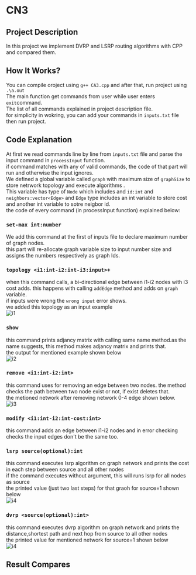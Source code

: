 # CN3
## Project Description
In this project we implement DVRP and LSRP routing algorithms with CPP and compared them. 
 
## How It Works?
You can compile oroject using `g++ CA3.cpp` and after that, run project using `.\a.out` <br> 
The main function get commands from user while user enters `exit`command. <br>
The list of all commands explained in project description file.<br> 
for simplicity in wokring, you can add your commands in `inputs.txt` file then run project.<br>

## Code Explanation
At first we read commands line by line from `inputs.txt` file and parse the input command in `processInput` function.<br>
if command matches with any of valid commands, the code of that part will run and otherwise the input ignores.<br>
We defined a global variable called `graph` with maximum size of `graphSize` to store netrwork topology and execute algorithms .<br>
This variable has type of `Node` which includes and `id:int` and `neighbors:vector<Edge>` and `Edge` type includes an int variable to store cost and another int variable to sotre neigbor id.<br>
the code of every command (in processInput function) explained below:
### `set-max int:number`
We add this command at the first of inputs file to declare maximum number of graph nodes.<br>
this part will re-allocate graph variable size to input number size and assigns the numbers respectively as graph Ids. 
### `topology <i1:int-i2:int-i3:input>+`
when this command calls, a bi-directional edge between i1-i2 nodes with i3 cost adds. this happens with calling `addEdge` method and adds on `graph` variable. <br>
if inputs were wrong the `wrong input` error shows.<br>
we added this topology as an input example <br>
![i1](https://github.com/Mohammadreza6pari/CN/assets/94805623/9a21f902-95e4-4046-a49e-d8fc1d5ac17f)

### `show`
this command prints adjancy matrix with calling same name method.as the name suggests, this method makes adjancy matrix and prints that.<br>
the output for mentioned example shown below<br>
![i2](https://github.com/Mohammadreza6pari/CN/assets/94805623/8101febf-8b11-4a9b-9dca-a36beb77ddc6)

### `remove <i1:int-i2:int>`
this command uses for removing an edge between two nodes. the method checks the path between two node exist or not, if exist deletes that.<br>
the metioned network after removing network 0-4 edge shown below.<br>
![i3](https://github.com/Mohammadreza6pari/CN/assets/94805623/fc0cd42b-4e51-436c-86bc-bdf85ec7f179)
 
 ### `modify <i1:int-i2:int-cost:int>`
 this command adds an edge between i1-i2 nodes and in error checking checks the input edges don't be the same too.<br>
 
 ### `lsrp source(optional):int`
this command executes lsrp algorithm on graph network and prints the cost in each step between source and all other nodes<br>
if the command executes without argument, this will runs lsrp for all nodes as source<br>
the printed value (just two last steps) for that graoh for source=1 shown below<br>
![i4](https://github.com/Mohammadreza6pari/CN/assets/94805623/fb66b2f1-835d-41a0-9c74-ffc96008898e)

### `dvrp <source(optional):int>`
this command executes dvrp algorithm on graph network and prints the distance,shortest path and next hop from source to all other nodes<br>
the printed value for mentioned network for source=1 shown below<br>
![i4](https://github.com/Mohammadreza6pari/CN/assets/94805623/9a840ce2-1407-45f1-9985-a89d03c3ef5a)

## Result Compares


